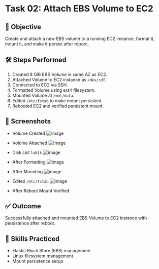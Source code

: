 # Task 02: Attach EBS Volume to EC2

## 🎯 Objective
Create and attach a new EBS volume to a running EC2 instance, format it, mount it, and make it persist after reboot.

## 🛠️ Steps Performed

1. Created 8 GiB EBS Volume in same AZ as EC2.
2. Attached Volume to EC2 instance as `/dev/sdf`.
3. Connected to EC2 via SSH.
4. Formatted Volume using ext4 filesystem.
5. Mounted Volume at `/mnt/data`.
6. Edited `/etc/fstab` to make mount persistent.
7. Rebooted EC2 and verified persistent mount.

## 📸 Screenshots

- Volume Created
 ![image](https://github.com/user-attachments/assets/2ee499ff-d041-4e05-a6df-60a35fbd7edb)

- Volume Attached
 ![image](https://github.com/user-attachments/assets/b18cff39-f2d3-48d0-8f86-4cc4661f92ee)

- Disk List `lsblk`
 ![image](https://github.com/user-attachments/assets/7e2f8e6a-5785-49b3-af03-96d58d94ca2d)

- After Formatting
 ![image](https://github.com/user-attachments/assets/2bb3a975-f7a8-4ac0-8184-612cc2a1a5af)

- After Mounting
 ![image](https://github.com/user-attachments/assets/6801e199-7a3f-4e5b-af63-14dd3def419a)

- Edited `/etc/fstab`
 ![image](https://github.com/user-attachments/assets/d59b66dd-c35a-4b24-9065-26c7dec812fa)

- After Reboot Mount Verified

## ✅ Outcome
Successfully attached and mounted EBS Volume to EC2 instance with persistence after reboot.

## 🧠 Skills Practiced
- Elastic Block Store (EBS) management
- Linux filesystem management
- Mount persistence setup
